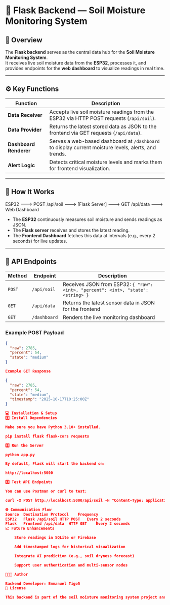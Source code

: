 # 💾 Flask Backend — Soil Moisture Monitoring System

## 📘 Overview
The **Flask backend** serves as the central data hub for the **Soil Moisture Monitoring System**.  
It receives live soil moisture data from the **ESP32**, processes it, and provides endpoints for the **web dashboard** to visualize readings in real time.

---

## ⚙️ Key Functions

| Function | Description |
|-----------|-------------|
| **Data Receiver** | Accepts live soil moisture readings from the ESP32 via HTTP POST requests (`/api/soil`). |
| **Data Provider** | Returns the latest stored data as JSON to the frontend via GET requests (`/api/data`). |
| **Dashboard Renderer** | Serves a web-based dashboard at `/dashboard` to display current moisture levels, alerts, and trends. |
| **Alert Logic** | Detects critical moisture levels and marks them for frontend visualization. |

---

## 🧠 How It Works

ESP32 ---> POST /api/soil ---> [Flask Server] ---> GET /api/data ---> Web Dashboard


- The **ESP32** continuously measures soil moisture and sends readings as JSON.  
- The **Flask server** receives and stores the latest reading.  
- The **Frontend Dashboard** fetches this data at intervals (e.g., every 2 seconds) for live updates.  

---

## 🧾 API Endpoints

| Method | Endpoint | Description |
|--------|-----------|-------------|
| `POST` | `/api/soil` | Receives JSON from ESP32: `{ "raw": <int>, "percent": <int>, "state": <string> }` |
| `GET` | `/api/data` | Returns the latest sensor data in JSON for the frontend |
| `GET` | `/dashboard` | Renders the live monitoring dashboard |

### Example POST Payload
```json
{
  "raw": 2785,
  "percent": 54,
  "state": "medium"
}

Example GET Response

{
  "raw": 2785,
  "percent": 54,
  "state": "medium",
  "timestamp": "2025-10-17T10:25:00Z"
}

💻 Installation & Setup
1️⃣ Install Dependencies

Make sure you have Python 3.10+ installed.

pip install flask flask-cors requests

2️⃣ Run the Server

python app.py

By default, Flask will start the backend on:

http://localhost:5000

3️⃣ Test API Endpoints

You can use Postman or curl to test:

curl -X POST http://localhost:5000/api/soil -H "Content-Type: application/json" -d '{"raw": 2500, "percent": 60, "state": "medium"}'

🌐 Communication Flow
Source	Destination	Protocol	Frequency
ESP32	Flask /api/soil	HTTP POST	Every 2 seconds
Flask	Frontend /api/data	HTTP GET	Every 2 seconds
📈 Future Enhancements

    Store readings in SQLite or Firebase

    Add timestamped logs for historical visualization

    Integrate AI prediction (e.g., soil dryness forecast)

    Support user authentication and multi-sensor nodes

👨🏽‍💻 Author

Backend Developer: Emmanuel Tigo5
🏁 License

This backend is part of the soil moisture monitoring system project and is licensed under the MIT License.
